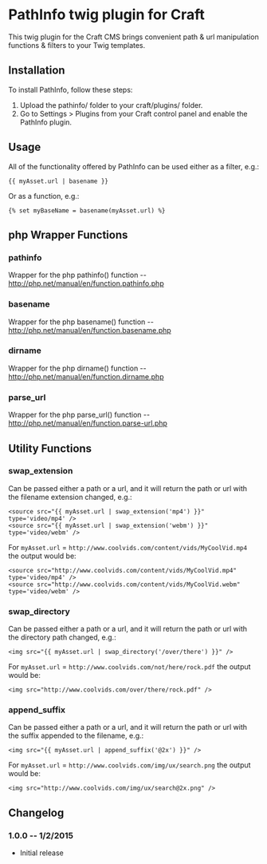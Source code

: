 # PathInfo twig plugin for Craft

This twig plugin for the Craft CMS brings convenient path & url manipulation functions & filters to your Twig templates.


## Installation

To install PathInfo, follow these steps:

1.  Upload the pathinfo/ folder to your craft/plugins/ folder.
2.  Go to Settings > Plugins from your Craft control panel and enable the PathInfo plugin.

## Usage

All of the functionality offered by PathInfo can be used either as a filter, e.g.:

```
{{ myAsset.url | basename }}
```

Or as a function, e.g.:

```
{% set myBaseName = basename(myAsset.url) %}
```
## php Wrapper Functions
### pathinfo
Wrapper for the php pathinfo() function -- <http://php.net/manual/en/function.pathinfo.php>
### basename
Wrapper for the php basename() function -- <http://php.net/manual/en/function.basename.php>
### dirname
Wrapper for the php dirname() function -- <http://php.net/manual/en/function.dirname.php>
### parse_url
Wrapper for the php parse_url() function -- <http://php.net/manual/en/function.parse-url.php>
## Utility Functions
### swap_extension
Can be passed either a path or a url, and it will return the path or url with the filename extension changed, e.g.:

```
<source src="{{ myAsset.url | swap_extension('mp4') }}" type='video/mp4' />
<source src="{{ myAsset.url | swap_extension('webm') }}" type='video/webm' />

```
For ``myAsset.url`` = ``http://www.coolvids.com/content/vids/MyCoolVid.mp4`` the output would be:

```
<source src="http://www.coolvids.com/content/vids/MyCoolVid.mp4" type='video/mp4' />
<source src="http://www.coolvids.com/content/vids/MyCoolVid.webm" type='video/webm' />

```

### swap_directory
Can be passed either a path or a url, and it will return the path or url with the directory path changed, e.g.:

```
<img src="{{ myAsset.url | swap_directory('/over/there') }}" />

```
For ``myAsset.url`` = ``http://www.coolvids.com/not/here/rock.pdf`` the output would be:

```
<img src="http://www.coolvids.com/over/there/rock.pdf" />

```
### append_suffix
Can be passed either a path or a url, and it will return the path or url with the suffix appended to the filename, e.g.:

```
<img src="{{ myAsset.url | append_suffix('@2x') }}" />

```
For ``myAsset.url`` = ``http://www.coolvids.com/img/ux/search.png`` the output would be:

```
<img src="http://www.coolvids.com/img/ux/search@2x.png" />

```

## Changelog

### 1.0.0 -- 1/2/2015

* Initial release
